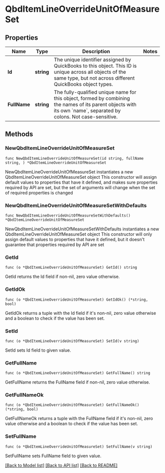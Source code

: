# QbdItemLineOverrideUnitOfMeasureSet

## Properties

Name | Type | Description | Notes
------------ | ------------- | ------------- | -------------
**Id** | **string** | The unique identifier assigned by QuickBooks to this object. This ID is unique across all objects of the same type, but not across different QuickBooks object types. | 
**FullName** | **string** | The fully-qualified unique name for this object, formed by combining the names of its parent objects with its own &#x60;name&#x60;, separated by colons. Not case-sensitive. | 

## Methods

### NewQbdItemLineOverrideUnitOfMeasureSet

`func NewQbdItemLineOverrideUnitOfMeasureSet(id string, fullName string, ) *QbdItemLineOverrideUnitOfMeasureSet`

NewQbdItemLineOverrideUnitOfMeasureSet instantiates a new QbdItemLineOverrideUnitOfMeasureSet object
This constructor will assign default values to properties that have it defined,
and makes sure properties required by API are set, but the set of arguments
will change when the set of required properties is changed

### NewQbdItemLineOverrideUnitOfMeasureSetWithDefaults

`func NewQbdItemLineOverrideUnitOfMeasureSetWithDefaults() *QbdItemLineOverrideUnitOfMeasureSet`

NewQbdItemLineOverrideUnitOfMeasureSetWithDefaults instantiates a new QbdItemLineOverrideUnitOfMeasureSet object
This constructor will only assign default values to properties that have it defined,
but it doesn't guarantee that properties required by API are set

### GetId

`func (o *QbdItemLineOverrideUnitOfMeasureSet) GetId() string`

GetId returns the Id field if non-nil, zero value otherwise.

### GetIdOk

`func (o *QbdItemLineOverrideUnitOfMeasureSet) GetIdOk() (*string, bool)`

GetIdOk returns a tuple with the Id field if it's non-nil, zero value otherwise
and a boolean to check if the value has been set.

### SetId

`func (o *QbdItemLineOverrideUnitOfMeasureSet) SetId(v string)`

SetId sets Id field to given value.


### GetFullName

`func (o *QbdItemLineOverrideUnitOfMeasureSet) GetFullName() string`

GetFullName returns the FullName field if non-nil, zero value otherwise.

### GetFullNameOk

`func (o *QbdItemLineOverrideUnitOfMeasureSet) GetFullNameOk() (*string, bool)`

GetFullNameOk returns a tuple with the FullName field if it's non-nil, zero value otherwise
and a boolean to check if the value has been set.

### SetFullName

`func (o *QbdItemLineOverrideUnitOfMeasureSet) SetFullName(v string)`

SetFullName sets FullName field to given value.



[[Back to Model list]](../README.md#documentation-for-models) [[Back to API list]](../README.md#documentation-for-api-endpoints) [[Back to README]](../README.md)



